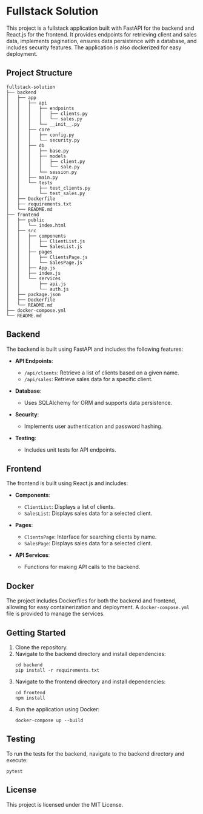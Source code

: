 # Fullstack Solution

This project is a fullstack application built with FastAPI for the backend and React.js for the frontend. It provides endpoints for retrieving client and sales data, implements pagination, ensures data persistence with a database, and includes security features. The application is also dockerized for easy deployment.

## Project Structure

```
fullstack-solution
├── backend
│   ├── app
│   │   ├── api
│   │   │   ├── endpoints
│   │   │   │   ├── clients.py
│   │   │   │   └── sales.py
│   │   │   └── __init__.py
│   │   ├── core
│   │   │   ├── config.py
│   │   │   └── security.py
│   │   ├── db
│   │   │   ├── base.py
│   │   │   ├── models
│   │   │   │   ├── client.py
│   │   │   │   └── sale.py
│   │   │   └── session.py
│   │   ├── main.py
│   │   └── tests
│   │       ├── test_clients.py
│   │       └── test_sales.py
│   ├── Dockerfile
│   ├── requirements.txt
│   └── README.md
├── frontend
│   ├── public
│   │   └── index.html
│   ├── src
│   │   ├── components
│   │   │   ├── ClientList.js
│   │   │   └── SalesList.js
│   │   ├── pages
│   │   │   ├── ClientsPage.js
│   │   │   └── SalesPage.js
│   │   ├── App.js
│   │   ├── index.js
│   │   └── services
│   │       ├── api.js
│   │       └── auth.js
│   ├── package.json
│   ├── Dockerfile
│   └── README.md
├── docker-compose.yml
└── README.md
```

## Backend

The backend is built using FastAPI and includes the following features:

- **API Endpoints**: 
  - `/api/clients`: Retrieve a list of clients based on a given name.
  - `/api/sales`: Retrieve sales data for a specific client.

- **Database**: 
  - Uses SQLAlchemy for ORM and supports data persistence.

- **Security**: 
  - Implements user authentication and password hashing.

- **Testing**: 
  - Includes unit tests for API endpoints.

## Frontend

The frontend is built using React.js and includes:

- **Components**: 
  - `ClientList`: Displays a list of clients.
  - `SalesList`: Displays sales data for a selected client.

- **Pages**: 
  - `ClientsPage`: Interface for searching clients by name.
  - `SalesPage`: Displays sales data for a selected client.

- **API Services**: 
  - Functions for making API calls to the backend.

## Docker

The project includes Dockerfiles for both the backend and frontend, allowing for easy containerization and deployment. A `docker-compose.yml` file is provided to manage the services.

## Getting Started

1. Clone the repository.
2. Navigate to the backend directory and install dependencies:
   ```
   cd backend
   pip install -r requirements.txt
   ```
3. Navigate to the frontend directory and install dependencies:
   ```
   cd frontend
   npm install
   ```
4. Run the application using Docker:
   ```
   docker-compose up --build
   ```

## Testing

To run the tests for the backend, navigate to the backend directory and execute:
```
pytest
```

## License

This project is licensed under the MIT License.